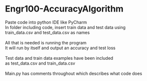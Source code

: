 # Engr100-AccuracyAlgorithm

Paste code into python IDE like PyCharm\
In folder including code, insert train data and test data using\
train_data.csv and test_data.csv as names\
\
All that is needed is running the program\
It will run by itself and output an accuracy and test loss\
\
Test data and train data examples have been included\
as test_data.csv and train_data.csv\
\
Main.py has comments throughout which describes what code does
